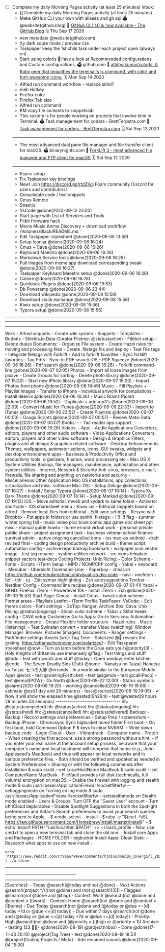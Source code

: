 - [ ] Complete my daily Morning Pages activity (at least 25 minutes)
Inbox:
	- [] Complete my daily Morning Pages activity (at least 25 minutes)
	- Make GitHub CLI your own with aliases and gh api
		🗳 @website(github.blog)
		🦊 [GitHub CLI 1.0 is now available - The GitHub Blog](https://github.blog/2020-09-17-github-cli-1-0-is-now-available/)
		🗓️ Thu Sep 17 2020
	- new metadata @website(github.com)
	- Xy dark soure mode / preview css
	- Taskpaper keep the 1st child task under each project open (always on)
	- Start using colorls 🎉Have a look at Recommended configurations and Custom configurations.
		🗳 github.com
		🦊 [athityakumar/colorls: A Ruby gem that beautifies the terminal's ls command, with color and font-awesome icons.](https://github.com/athityakumar/colorls#recommended-configurations)
		🗓️ Mon Sep 14 2020
	- Alfred run command workflow - replace skhd?
	- meh Hotkey
	- Firefox color
	- Firefox Tab size
	- Alfred run command
	- KM copy file contents to snippetslab
	- This system is for people working on projects that involve time in Terminal. 
		🗳 Task management for coders - BrettTerpstra.com
		🦊 [Task management for coders - BrettTerpstra.com](https://brettterpstra.com/2017/12/01/task-management-for-coders/)
		🗓️ Sat Sep 12 2020
	--------------------------------------
	- The most advanced dual pane file manager and file transfer client for macOS.
		🗳 binarynights.com
		🦊 [ForkLift 3 - most advanced file manager and FTP client for macOS](https://binarynights.com/)
		🗓️ Sat Sep 12 2020
	----------------------------------------
	- Rsync setup
	- Fix Taskpaper key bindings
	- New! Join https://discord.gg/rtdZKgj Foam community Discord for users and contributors!
	- Consolidate code / text snippets
	- Cmus Remote
	- Stremio
	- VsCode @done(2020-09-12 23:00)
	- Start page with List of Services and Tools
	- Fitbit firmware hack
	- Movie Music Anime Discovery + download workflow
	- /Volumes/Black/README.md
	- Edit Taskpaper stylesheet @done(2020-09-06 13:59)
	- Setup Iconjar @done(2020-09-06 16:24)
	- Cmus + Cava @done(2020-09-06 16:26)
	- Keyboard Maestro @done(2020-09-06 16:26)
	- Markdown Service tools @done(2020-09-06 16:26)
	- Pull images from meme app download corresponding tweak @done(2020-09-06 16:27)
	- Taskpaper Keyboard Maestro setup @done(2020-09-06 16:28)
	- Calibre @done(2020-09-06 16:28)
	- Quicklook Plugins @done(2020-09-06 19:53)
	- Db Poweramp @done(2020-09-06 23:44)
	- Download wikipedia @done(2020-09-08 15:56)
	- Download stack exchange @done(2020-09-08 15:56)
	- Kiwix setup @done(2020-09-08 15:56)
	- Typora setup @done(2020-09-08 15:56)
---------------------------------
---------------------------------
---------------------------------
Wiki:
	- Alfred snippets
	- Create wiki system 
	- Snippets
	- Templates
	- Buttons  - Shields.io
Data-Curator Filetree: @status(active)
	- Filebot setup
	- Delete dupes
	Documents:
		- Organize File system
		- Create Hazel rules for moving and processing files
		- Create .filetags file and deploy
		- Test File tags
		- Integrate filetags with Forklift
		- Add to forklift favorites
		- Sync forklift favorites
		- Tag Pdfs
		- Sync to PDF search iOS
		- PDF Squeeze @done(2020-09-06 16:26)
		- Pdf search @done(2020-09-06 16:26)
		- Forklift command-line @done(2020-09-07 02:05)
	Photos:
		- import all loose images from pixave
		- Create Groups for sorting
		- Delete photo library @done(2020-09-07 15:20)
		- Start new iPhoto library @done(2020-09-07 15:20)
		- Import Photos from phone @done(2020-09-08 18:49)
	Music:
		- Fill Playlists + Playlist images
		- Transfer to iPhone
		- Individual artwork for compilations
		- Install deemix @done(2020-09-06 16:26)
		- Music Brainz Picard @done(2020-09-06 19:52)
		- Duplicate + add mp3's @done(2020-09-06 22:09)
		- Convert Music for iTunes @done(2020-09-06 22:33)
		- Import to iTunes @done(2020-09-06 23:52)
		- Create Playlists @done(2020-09-07 00:03)
		- Dougs Scripts @done(2020-09-07 00:07)
		- Review Meta-Data @done(2020-09-07 00:07)
	Books:
		- 
		- Yac reader app support @done(2020-09-06 16:28)
	Videos:
		- 
App:
	- Audio Applications
		Converters, editors, players and other audio software
	- Video Applications
		Converters, editors, players and other video software
	- Design & Graphics
		Filters, plugins and all design & graphics related software
	- Desktop Enhancements
		Themes, wallpapers, automator actions, icons, GUI tweaks, widgets and desktop enhancement apps
	- Business & Productivity
		Office and productivity tools, organizers, finance, word processing etc
	- Mac OS X System Utilities
		Backup, file managers, maintenance, optimization and other system utilities
	- Internet, Network & Security
		Anti-virus, browsers, e-mail, firewalls, file sharing and anything on networks and security
	- Miscellaneous Other Application
		Mac OS installations, app collections, virtualization and misc. software
Mac-OS:
	- Setup Deluge @done(2020-09-07 16:27)
	- Install / Setup Typora @done(2020-09-07 18:14)
	- Typora Xy Dark Theme @done(2020-09-07 18:14)
	- Setup Marked @done(2020-09-07 19:13)
iOS:
	- Move editorial, mweb and xydark to same folder
	- Activator shortcuts
	- IOS sharesheet menu
	- Kiwix ios
	- Editorial snippets based on alfred
	- Remove local files from editorial 
	- Edit sync settings
	- Resync with Dropbox
	- Put apps in folders or use zenith
.filetags:
	- ! !! !!! flag
	- summer winter spring fall
	- music video pics book comic app game doc sheet ppt misc
	- manual guide howto 
	- home errand virtual work
	- personal private public share
	- project assignment task
	- business veteran school finance survival admin
	- active ongoing cancelled done
	- ios mac-os android
	- draft revised final
	- coding design productivity archive build
	- theme script automation config
	- archive repo backup bookmark
	- wallpaper icon vector image
	- test tag rename
	- system utilities network
	- src icons template snippet vectors test-docs
Coding Projects:
	Unix Ricing:
		- Color Scheme
		- Fonts
		- Scripts
		- iTerm Setup
		- MPD / NCMPCPP config
		- Yabai + keyboard
		- Menubar
		- Ubersicht
	Command-Line:
		- Paperboy
		- cheat.sh https://github.com/chubin/cheat.sh#visual-studio-code
		- navi
		- neofetch
		- fzf
		- tldr
		- jq
		- Zsh syntax highlighting
		- Zsh autosuggestions
	Textbar:
		- Nerdbar Config
		- Command line recipes @done(2020-09-07 01:41)
	Yabai + SKHD:
	FireFox:
	iTerm:
		- Powerlevel 10k
		- Install iTerm + Zsh @done(2020-09-09 15:53)
	Start Page:
	Cmus:
		- Install Cmus
		- tweak color scheme
		- Format areas
		- Playlists Lastfm
		- iTerm Profile
	TaskPaper:
	VsCode:
		- Edit theme colors
		- Font settings
		- 
	GoTop:
	Ranger:
	Archive Box:
	Cava:
	Unix Ricing: @status(ongoing)
		- Global color scheme
		- Yabai + Skhd tweak config
		- CAVA setup
Customize:
	Go-to Apps:
	Go-to Services:
	Automation:
	File management:
		- Create Flexible folder structure
		- Hazel rules
		- 
	Music (listening):
		- Test Swinsian convert + transfer
	Video (watching):
	Window Manager:
	Browser:
	Pictures (images):
	Documents:
		- Ranger settings
		- Pathfinder settings
	Assets (src):
Tag Tree:
	- Solarized @🦊
		reveals the grating.
		https://ethanschoonover.com/solarized/
	- Edit Taskpaper stylesheet @now
	- Turn on lamp before the Grue eats you! @priority(3)
	- Holy Knights of Britannia use immensely  @flag
	- Test things and stuff @todo
	- test with words and stuff @today
	- Open window, enter kitchen @code
	- The Seven Deadly Sins (Dub) @home
	- Nanatsu no Taizai; Nanatsu no Taizai; 七つの大罪 @errands
	- In a world similar to the European Middle Ages @work
	- test @waitingFor(ticket)
	- test @agenda
	- test @call(Peco)
	- test @email(PGW)
	- Go North @due(2020-08-22 12:00)
	- Status symbols @alarm(2020-08-06 19:20)
	- working @cancelled(2020-08-19 19:06)
	- estimate @est(1 day and 20 minutes)
	- test @started(2020-08-19 19:05)
	- ✔ Now it will show the elapsed time @lasted(9h29m)
	- test  @wasted(9 hours 28 minutes 53 seconds)
	---------------------------------
	hh: @status(completed)
		hh: @status(active)
		hh: @status(ongoing)
		hh: @status(hold)
		hh: @status(cancelled)
		hh: @status(delivered)
Backup:
	- Backup / Record settings and preferences
	- Setup Prep / screenshots
	- Backup iPhone
	- Chronosync Sync bigbucket home folder
First boot:
	- On first boot, hold Command Option P R keys to clear NVRAM.
	- Write down backup code
	- Login iCloud
	- User - Vibrantrack
	- Computer name - Proton
		- When creating the first account, use a strong password without a hint.
		- If you enter your real name at the account setup process, be aware that your computer's name and local hostname will comprise that name 
					(e.g., John Appleseed's MacBook) and thus will appear on local networks and in various preference files.
	- Both should be verified and updated as needed in System Preferences > Sharing or with the following commands after installation 
				$ sudo scutil --set LocalHostName MacBook
				$ sudo scutil --set ComputerName MacBook
	- FileVault provides full disk (technically, full volume) encryption on macOS.
	- Enable the firewall with logging and stealth mode
		$ sudo /usr/libexec/ApplicationFirewall/socketfilterfw --setloggingmode on
			Turning on log mode
		$ sudo /usr/libexec/ApplicationFirewall/socketfilterfw --setstealthmode on
			Stealth mode enabled
	- Users & Groups: Turn OFF the "Guest User” account
	- Turn off iCloud deplorables
	- Disable Spotlight Suggestions in both the Spotlight preferences and Safari's Search preferences to avoid your search queries being sent to Apple.
	- $ xcode-select --install
	- $ ruby -e "$(curl -fsSL https://raw.githubusercontent.com/Homebrew/install/master/install)"
	- $ echo 'export PATH="/usr/local/bin:$PATH"' >> ~/.bash_profile
	- Now, use cmd+t to open a new terminal tab and close the old one.
	- Install core Apps and Packages
	- HOME FOLDER - bigbucket 
Install Apps:
	Clean Slate:
	- Research what apps to use on new install
	- 
	
	echo 'https://www.reddit.com/r/Vaporwave/comments/hjmins/maxim_covergirl_2020_brinn/' | ./archive
---------------------------------
–––––––––––––––––––––––––––––––––
&mdash;&mdash;&mdash;&mdash;&mdash;&mdash;&mdash;&mdash;&mdash;&mdash;&mdash;&mdash;&mdash;&mdash;&mdash;&mdash;&mdash;&mdash;&mdash;&mdash;&mdash;&mdash;&mdash;&mdash;&mdash;&mdash;&mdash;&mdash;&mdash;&mdash;&mdash;&mdash;&mdash;
[Searches]:
	- Today @search(@today and not @done)
	- Next Actions @search(project *//((not @done\) and (not @search\)\)[0])
	- Flagged @search(not @done and @flag)
	- Context: Work @search(not @done and @context = [i]work)
	- Context: Home @search(not @done and @context = [i]home)
	- Due Today @search(not @done and (@today or @due <=[d] today +1d or @due <=[d] today\))
	- Due within 7 days @search(not @done and (@today or @due <=[d] today +7d or @due <=[d] today\))
	- Priority: High @search(not @done and (@priority = [i]high or @priority = 1\))
Archive:
	- testing 123 🔧🔥⚡️ @done(2020-08-19) @project(Inbox)
	- Done @done(17-11-03 20:10) @project(Tag Tree)
	- test @done(2020-08-19 18:51) @project(Coding Projects / Meta)
	- Add renamed sounds @done(2020-09-04 15:30)
